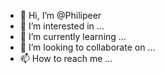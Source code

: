 - 👋 Hi, I’m @Philipeer
- 👀 I’m interested in ...
- 🌱 I’m currently learning ...
- 💞️ I’m looking to collaborate on ...
- 📫 How to reach me ...

<!---
Philipeer/Philipeer is a ✨ special ✨ repository because its `README.md` (this file) appears on your GitHub profile.
You can click the Preview link to take a look at your changes.
--->
